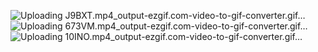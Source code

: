![Uploading J9BXT.mp4_output-ezgif.com-video-to-gif-converter.gif…]()
![Uploading 673VM.mp4_output-ezgif.com-video-to-gif-converter.gif…]()
![Uploading 10INO.mp4_output-ezgif.com-video-to-gif-converter.gif…]()
